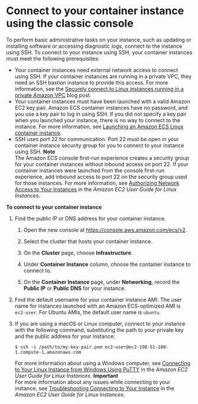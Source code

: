 # Connect to your container instance using the classic console<a name="instance-connect"></a>

To perform basic administrative tasks on your instance, such as updating or installing software or accessing diagnostic logs, connect to the instance using SSH\. To connect to your instance using SSH, your container instances must meet the following prerequisites:
+ Your container instances need external network access to connect using SSH\. If your container instances are running in a private VPC, they need an SSH bastion instance to provide this access\. For more information, see the [Securely connect to Linux instances running in a private Amazon VPC](http://aws.amazon.com/blogs/security/securely-connect-to-linux-instances-running-in-a-private-amazon-vpc/) blog post\.
+ Your container instances must have been launched with a valid Amazon EC2 key pair\. Amazon ECS container instances have no password, and you use a key pair to log in using SSH\. If you did not specify a key pair when you launched your instance, there is no way to connect to the instance\. For more information, see [Launching an Amazon ECS Linux container instance](launch_container_instance.md)\.
+ SSH uses port 22 for communication\. Port 22 must be open in your container instance security group for you to connect to your instance using SSH\.
**Note**  
The Amazon ECS console first\-run experience creates a security group for your container instances without inbound access on port 22\. If your container instances were launched from the console first\-run experience, add inbound access to port 22 on the security group used for those instances\. For more information, see [Authorizing Network Access to Your Instances](https://docs.aws.amazon.com/AWSEC2/latest/UserGuide/authorizing-access-to-an-instance.html) in the *Amazon EC2 User Guide for Linux Instances*\.

**To connect to your container instance**

1. Find the public IP or DNS address for your container instance\.

   1. Open the new console at [https://console\.aws\.amazon\.com/ecs/v2](https://console.aws.amazon.com/ecs/v2)\.

   1. Select the cluster that hosts your container instance\.

   1. On the **Cluster** page, choose **Infrastructure**\.

   1. Under **Container Instance** column, choose the container instance to connect to\.

   1. On the **Container Instance** page, under **Networking**, record the **Public IP** or **Public DNS** for your instance\.

1. Find the default username for your container instance AMI\. The user name for instances launched with an Amazon ECS\-optimized AMI is `ec2-user`\. For Ubuntu AMIs, the default user name is `ubuntu`\.

1. If you are using a macOS or Linux computer, connect to your instance with the following command, substituting the path to your private key and the public address for your instance:

   ```
   $ ssh -i /path/to/my-key-pair.pem ec2-user@ec2-198-51-100-1.compute-1.amazonaws.com
   ```

   For more information about using a Windows computer, see [Connecting to Your Linux Instance from Windows Using PuTTY](https://docs.aws.amazon.com/AWSEC2/latest/UserGuide/putty.html) in the *Amazon EC2 User Guide for Linux Instances*\.
**Important**  
For more information about any issues while connecting to your instance, see [Troubleshooting Connecting to Your Instance](https://docs.aws.amazon.com/AWSEC2/latest/UserGuide/TroubleshootingInstancesConnecting.html) in the *Amazon EC2 User Guide for Linux Instances*\.